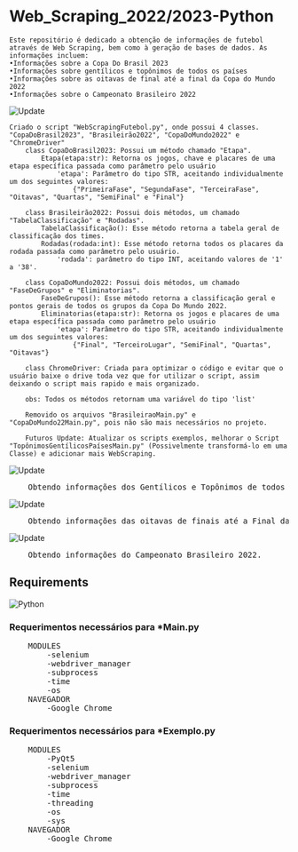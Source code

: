 # Web_Scraping_2022/2023-Python
    Este repositório é dedicado a obtenção de informações de futebol através de Web Scraping, bem como à geração de bases de dados. As informações incluem:
    •Informações sobre a Copa Do Brasil 2023
    •Informações sobre gentílicos e topônimos de todos os países
    •Informações sobre as oitavas de final até a final da Copa do Mundo 2022
    •Informações sobre o Campeonato Brasileiro 2022
    
![Update](https://img.shields.io/badge/update%20data-09%2F02%2F2023-brightgreen)

    Criado o script "WebScrapingFutebol.py", onde possui 4 classes. "CopaDoBrasil2023", "Brasileirão2022", "CopaDoMundo2022" e "ChromeDriver"
        class CopaDoBrasil2023: Possui um método chamado "Etapa".
            Etapa(etapa:str): Retorna os jogos, chave e placares de uma etapa específica passada como parâmetro pelo usuário
                'etapa': Parâmetro do tipo STR, aceitando individualmente um dos seguintes valores:
                    {"PrimeiraFase", "SegundaFase", "TerceiraFase", "Oitavas", "Quartas", "SemiFinal" e "Final"}

        class Brasileirão2022: Possui dois métodos, um chamado "TabelaClassificação" e "Rodadas".
            TabelaClassificação(): Esse método retorna a tabela geral de classificação dos times.
            Rodadas(rodada:int): Esse método retorna todos os placares da rodada passada como parâmetro pelo usuário.
                'rodada': parâmetro do tipo INT, aceitando valores de '1' a '38'.

        class CopaDoMundo2022: Possui dois métodos, um chamado "FaseDeGrupos" e "Eliminatorias".
            FaseDeGrupos(): Esse método retorna a classificação geral e pontos gerais de todos os grupos da Copa Do Mundo 2022.
            Eliminatorias(etapa:str): Retorna os jogos e placares de uma etapa específica passada como parâmetro pelo usuário
                'etapa': Parâmetro do tipo STR, aceitando individualmente um dos seguintes valores:
                    {"Final", "TerceiroLugar", "SemiFinal", "Quartas", "Oitavas"}
        
        class ChromeDriver: Criada para optimizar o código e evitar que o usuário baixe o drive toda vez que for utilizar o script, assim deixando o script mais rapido e mais organizado.

        obs: Todos os métodos retornam uma variável do tipo 'list'

        Removido os arquivos "BrasileiraoMain.py" e "CopaDoMundo22Main.py", pois não são mais necessários no projeto.

        Futuros Update: Atualizar os scripts exemplos, melhorar o Script "TopônimosGentílicosPaísesMain.py" (Possivelmente transformá-lo em uma Classe) e adicionar mais WebScraping.


![Update](https://img.shields.io/badge/update%20data-30%2F12%2F2022-brightgreen)
<pre>
    Obtendo informações dos Gentílicos e Topônimos de todos os Países
</pre>
![Update](https://img.shields.io/badge/update%20data-28%2F12%2F2022-brightgreen)
<pre>
    Obtendo informações das oitavas de finais até a Final da Copa do Mundo 2022.
</pre>
![Update](https://img.shields.io/badge/update%20data-22%2F12%2F2022-brightgreen)
<pre>
    Obtendo informações do Campeonato Brasileiro 2022.
</pre>
## Requirements
![Python](https://img.shields.io/badge/Python-v3.9-blue)
### Requerimentos necessários para *Main.py
<pre>
    MODULES
        -selenium
        -webdriver_manager
        -subprocess
        -time
        -os
    NAVEGADOR
        -Google Chrome
</pre>

### Requerimentos necessários para *Exemplo.py
<pre>
    MODULES
        -PyQt5
        -selenium
        -webdriver_manager
        -subprocess
        -time
        -threading
        -os
        -sys
    NAVEGADOR
        -Google Chrome
</pre>